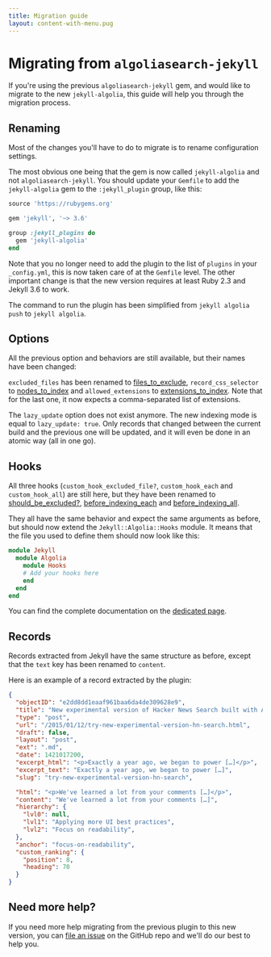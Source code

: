 ```yaml
---
title: Migration guide
layout: content-with-menu.pug
---
```


# Migrating from `algoliasearch-jekyll`

If you're using the previous `algoliasearch-jekyll` gem, and would
like to migrate to the new `jekyll-algolia`, this guide will help you through
the migration process.

## Renaming

Most of the changes you'll have to do to migrate is to rename configuration
settings.

The most obvious one being that the gem is now called `jekyll-algolia` and not
`algoliasearch-jekyll`. You should update your `Gemfile` to add the
`jekyll-algolia` gem to the `:jekyll_plugin` group, like this:

```ruby
source 'https://rubygems.org'

gem 'jekyll', '~> 3.6'

group :jekyll_plugins do
  gem 'jekyll-algolia'
end
```

Note that you no longer need to add the plugin to the list of `plugins` in your
`_config.yml`, this is now taken care of at the `Gemfile` level. The other
important change is that the new version requires at least Ruby 2.3 and Jekyll
3.6 to work.

The command to run the plugin has been simplified from `jekyll algolia push` to
`jekyll algolia`.

## Options

All the previous option and behaviors are still available, but their names have
been changed:

`excluded_files` has been renamed to [files_to_exclude][1],
`record_css_selector` to [nodes_to_index][2] and `allowed_extensions` to
[extensions_to_index][3].  Note that for the last one, it now expects
a comma-separated list of extensions.

The `lazy_update` option does not exist anymore. The new indexing mode is
equal to `lazy_update: true`. Only records that changed between the current
build and the previous one will be updated, and it will even be done in an
atomic way (all in one go).

## Hooks

All three hooks (`custom_hook_excluded_file?`, `custom_hook_each` and
`custom_hook_all`) are still here, but they have been renamed to
[should_be_excluded?][4], [before_indexing_each][5] and [before_indexing_all][6].

They all have the same behavior and expect the same arguments as before, but
should now extend the `Jekyll::Algolia::Hooks` module. It means that the file
you used to define them should now look like this:

```ruby
module Jekyll
  module Algolia
    module Hooks
    # Add your hooks here
    end
  end
end
```

You can find the complete documentation on the [dedicated page][7].

## Records

Records extracted from Jekyll have the same structure as before, except that the
`text` key has been renamed to `content`.

Here is an example of a record extracted by the plugin:

```json
{
  "objectID": "e2dd8dd1eaaf961baa6da4de309628e9",
  "title": "New experimental version of Hacker News Search built with Algolia",
  "type": "post",
  "url": "/2015/01/12/try-new-experimental-version-hn-search.html",
  "draft": false,
  "layout": "post",
  "ext": ".md",
  "date": 1421017200,
  "excerpt_html": "<p>Exactly a year ago, we began to power […]</p>",
  "excerpt_text": "Exactly a year ago, we began to power […]",
  "slug": "try-new-experimental-version-hn-search",

  "html": "<p>We've learned a lot from your comments […]</p>",
  "content": "We've learned a lot from your comments […]",
  "hierarchy": {
    "lvl0": null,
    "lvl1": "Applying more UI best practices",
    "lvl2": "Focus on readability",
  },
  "anchor": "focus-on-readability",
  "custom_ranking": {
    "position": 8,
    "heading": 70
  }
}
```

## Need more help?

If you need more help migrating from the previous plugin to this new version,
you can [file an issue][8] on the GitHub repo and we'll do our best to help you.


[1]: ./options.html#files-to-exclude
[2]: ./options.html#nodes-to-index
[3]: ./options.html#extensions-to-index
[4]: ./hooks.html#should-be-excluded
[5]: ./hooks.html#before-indexing-each
[6]: ./hooks.html#before-indexing-all
[7]: ./hooks.html
[8]: https://github.com/algolia/jekyll-algolia/issues
